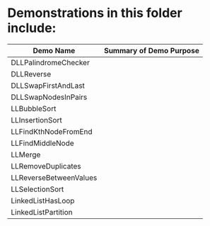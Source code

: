# Demonstrations in this folder include:
  
| Demo Name | Summary of Demo Purpose |  
| ---------- | ---------- |  
| DLLPalindromeChecker | |  
| DLLReverse | |  
| DLLSwapFirstAndLast | |  
| DLLSwapNodesInPairs | |  
| LLBubbleSort | |  
| LLInsertionSort | |  
| LLFindKthNodeFromEnd | |  
| LLFindMiddleNode | |  
| LLMerge | |  
| LLRemoveDuplicates | |  
| LLReverseBetweenValues | |  
| LLSelectionSort | |  
| LinkedListHasLoop | |  
| LinkedListPartition | |  
